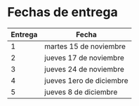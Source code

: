 # Fechas de entrega

| Entrega  | Fecha |
| ------------- | ------------- |
| 1  | martes 15 de noviembre  |
| 2  | jueves 17 de noviembre  |
| 3  | jueves 24 de noviembre  |
| 4  | jueves 1ero de diciembre |
| 5  |  jueves 8 de diciembre |

